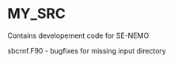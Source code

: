 # MY_SRC

Contains developement code for SE-NEMO

sbcrnf.F90 - bugfixes for missing input directory
